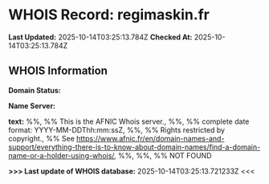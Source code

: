 # WHOIS Record: regimaskin.fr

**Last Updated:** 2025-10-14T03:25:13.784Z
**Checked At:** 2025-10-14T03:25:13.784Z

## WHOIS Information

**Domain Status:** 

**Name Server:** 

**text:** %%, %% This is the AFNIC Whois server., %%, %% complete date format: YYYY-MM-DDThh:mm:ssZ, %%, %% Rights restricted by copyright., %% See https://www.afnic.fr/en/domain-names-and-support/everything-there-is-to-know-about-domain-names/find-a-domain-name-or-a-holder-using-whois/, %%, %%, %% NOT FOUND

**>>> Last update of WHOIS database:** 2025-10-14T03:25:13.721233Z <<<

